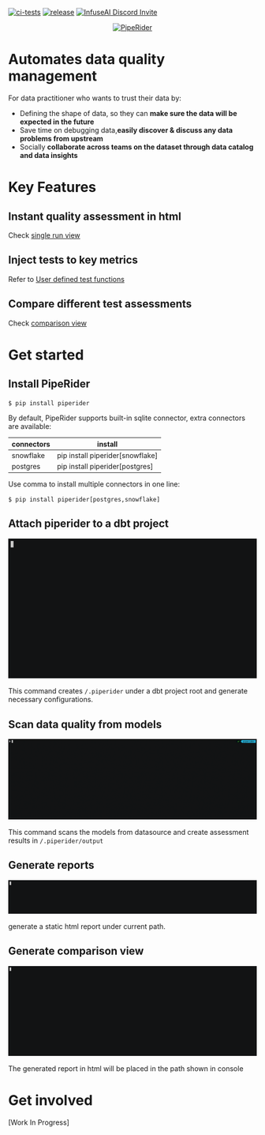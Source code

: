 [![ci-tests](https://github.com/infuseai/piperider-cli/actions/workflows/tests.yaml/badge.svg)](https://github.com/infuseai/piperider-cli/actions/workflows/tests.yaml/badge.svg)
[![release](https://img.shields.io/github/release/infuseAI/piperider-cli/all.svg?style=flat-square)](https://github.com/infuseAI/piperider-cli/releases)
[![InfuseAI Discord Invite](https://img.shields.io/discord/664381609771925514?color=%237289DA&label=chat&logo=discord&logoColor=white)](https://discord.com/invite/5zb2aK9KBV)

<p align="center">
  <a href="https://piperider.io">
    <img  src="/.github/images/logo.svg"
      width="284" border="0" alt="PipeRider">
  </a>
</p>

# Automates data quality management
For data practitioner who wants to trust their data by:  
- Defining the shape of data, so they can **make sure the data will be expected in the future** 
- Save time on debugging data,**easily discover & discuss any data problems from upstream**
- Socially **collaborate across teams on the dataset through data catalog and data insights**

# Key Features
## Instant quality assessment in html
Check [single run view](/images/piperider_single_run.png)

## Inject tests to key metrics
Refer to [User defined test functions](https://github.com/InfuseAI/piperider-cli/blob/main/docs/user-defined-test-function.md)

## Compare different test assessments
Check [comparison view](/images/piperider_comparison_view.png)

# Get started
## Install PipeRider

```bash
$ pip install piperider
```

By default, PipeRider supports built-in sqlite connector, extra connectors are available:

| connectors  | install  |
|---|---|
| snowflake | pip install piperider[snowflake]  |
| postgres  | pip install piperider[postgres]  |

Use comma to install multiple connectors in one line:
```
$ pip install piperider[postgres,snowflake]
```

## Attach piperider to a dbt project
![piperider_init](/images/init_pipe.gif)

This command creates `/.piperider` under a dbt project root and generate necessary configurations.

## Scan data quality from models
![piperider_run](/images/run_pipe.gif)  

This command scans the models from datasource and create assessment results in `/.piperider/output`

## Generate reports
![piperider_report](/images/report_pipe.gif)  

generate a static html report under current path. 

## Generate comparison view
![piperider_compare](/images/compare_pipe.gif)  

The generated report in html will be placed in the path shown in console

# Get involved
[Work In Progress]
